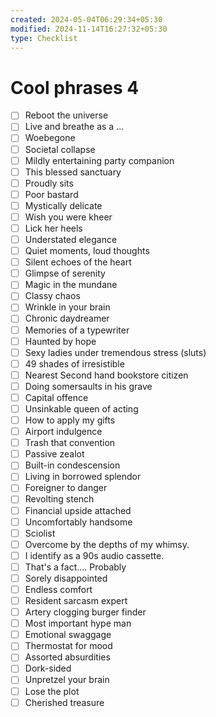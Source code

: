 ```yaml
---
created: 2024-05-04T06:29:34+05:30
modified: 2024-11-14T16:27:32+05:30
type: Checklist
---
```


# Cool phrases 4

- [ ] Reboot the universe
- [ ] Live and breathe as a ...
- [ ] Woebegone
- [ ] Societal collapse
- [ ] Mildly entertaining party companion
- [ ] This blessed sanctuary
- [ ] Proudly sits
- [ ] Poor bastard
- [ ] Mystically delicate
- [ ] Wish you were kheer
- [ ] Lick her heels
- [ ] Understated elegance
- [ ] Quiet moments, loud thoughts
- [ ] Silent echoes of the heart
- [ ] Glimpse of serenity
- [ ] Magic in the mundane
- [ ] Classy chaos
- [ ] Wrinkle in your brain
- [ ] Chronic daydreamer
- [ ] Memories of a typewriter
- [ ] Haunted by hope
- [ ] Sexy ladies under tremendous stress (sluts)
- [ ] 49 shades of irresistible
- [ ] Nearest Second hand bookstore citizen
- [ ] Doing somersaults in his grave
- [ ] Capital offence
- [ ] Unsinkable queen of acting
- [ ] How to apply my gifts
- [ ] Airport indulgence
- [ ] Trash that convention
- [ ] Passive zealot
- [ ] Built-in condescension
- [ ] Living in borrowed splendor
- [ ] Foreigner to danger
- [ ] Revolting stench
- [ ] Financial upside attached
- [ ] Uncomfortably handsome
- [ ] Sciolist
- [ ] Overcome by the depths of my whimsy.
- [ ] I identify as a 90s audio cassette.
- [ ] That's a fact.... Probably
- [ ] Sorely disappointed
- [ ] Endless comfort
- [ ] Resident sarcasm expert
- [ ] Artery clogging burger finder
- [ ] Most important hype man
- [ ] Emotional swaggage
- [ ] Thermostat for mood
- [ ] Assorted absurdities
- [ ] Dork-sided
- [ ] Unpretzel your brain
- [ ] Lose the plot
- [ ] Cherished treasure 
